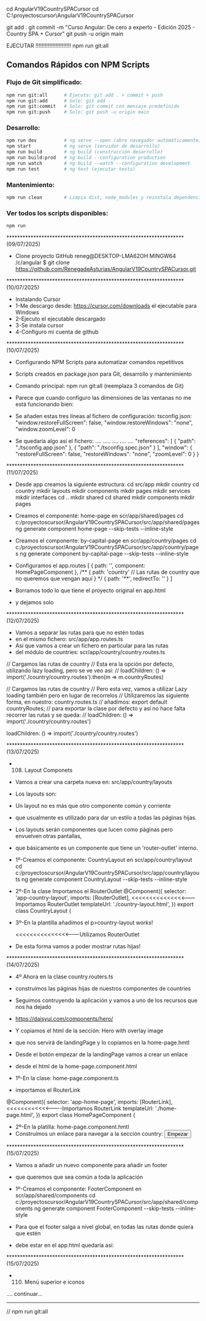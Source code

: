 
cd AngularV19CountrySPACursor
cd C:\proyectoscursor\AngularV19CountrySPACursor

git add . 
git commit -m "Curso Angular: De cero a experto - Edición 2025 - Country SPA + Cursor" 
git push -u origin main

EJECUTAR !!!!!!!!!!!!!!!!!!!!!!!
npm run git:all

## Comandos Rápidos con NPM Scripts

### Flujo de Git simplificado:
```bash
npm run git:all      # Ejecuta: git add . + commit + push
npm run git:add      # Solo: git add .
npm run git:commit   # Solo: git commit con mensaje predefinido
npm run git:push     # Solo: git push -u origin main
```

### Desarrollo:
```bash
npm run dev          # ng serve --open (abre navegador automáticamente)
npm start            # ng serve (servidor de desarrollo)
npm run build        # ng build (construcción desarrollo)
npm run build:prod   # ng build --configuration production
npm run watch        # ng build --watch --configuration development
npm run test         # ng test (ejecutar tests)
```

### Mantenimiento:
```bash
npm run clean        # Limpia dist, node_modules y reinstala dependencias
```

### Ver todos los scripts disponibles:
```bash
npm run
```

****************************************************************** (09/07/2025)
* Clone proyecto GitHub
reneg@DESKTOP-LMA62OH MINGW64 /c/angular
$ git clone https://github.com/RenegadeAsturias/AngularV19CountrySPACursor.git

****************************************************************** (10/07/2025)
* Instalando Cursor
* 1-Me descargo desde: https://cursor.com/downloads el ejecutable para Windows
* 2-Ejecuto el ejecutable descargado
* 3-Se instala cursor
* 4-Configuro mi cuenta de github

****************************************************************** (10/07/2025)
* Configurando NPM Scripts para automatizar comandos repetitivos
* Scripts creados en package.json para Git, desarrollo y mantenimiento
* Comando principal: npm run git:all (reemplaza 3 comandos de Git)

* Parece que cuando configuro las dimensiones de las ventanas no me está funcionando bien:
* Se añaden estas tres líneas al fichero de configuración: tsconfig.json:
  "window.restoreFullScreen": false,
  "window.restoreWindows": "none",
  "window.zoomLevel": 0

* Se quedaría algo así el fichero:
.... ..... .... .... ....
  "references": [
    {
      "path": "./tsconfig.app.json"
    },
    {
      "path": "./tsconfig.spec.json"
    }
  ],
  "window": {
    "restoreFullScreen": false,
    "restoreWindows": "none",
    "zoomLevel": 0
  }
}

****************************************************************** (11/07/2025)
* Desde app creamos la siguiente estructura:
cd src/app
mkdir country
cd country
mkdir layouts
mkdir components
mkdir pages
mkdir services
mkdir interfaces
cd ..
mkdir shared
cd shared
mkdir components
mkdir pages

* Creamos el componente: home-page en scr/app/shared/pages
cd c:/proyectoscursor/AngularV19CountrySPACursor/src/app/shared/pages
ng generate component home-page --skip-tests --inline-style

* Creamos el componente: by-capital-page en scr/app/country/pages
cd c:/proyectoscursor/AngularV19CountrySPACursor/src/app/country/pages
ng generate component by-capital-page --skip-tests --inline-style

* Configuramos el app.routes
[
  {
    path: '',
    component: HomePageComponent
  },
  /** 
  {
    path: 'country'
    // Las rutas de country que no queremos que vengan aquí
  }
  */
  {
    path: '**',
    redirectTo: ''
  }
]

* Borramos todo lo que tiene el proyecto original en app.html
* y dejamos solo
<router-outlet />

****************************************************************** (12/07/2025)
* Vamos a separar las rutas para que no estén todas
* en el mismo fichero: src/app/app.routes.ts
* Asi que vamos a crear un fichero en particular para las rutas
* del módulo de countries: scr/app/country/country.routes.ts

// Cargamos las rutas de country
// Esta era la opción por defecto, utilizando lazy loading, pero se ve veo así:
// loadChildren: () => import('./country/country.routes').then(m => m.countryRoutes)

// Cargamos las rutas de country
// Pero esta vez, vamos a utilizar Lazy loading también pero en lugar de recorrelos
// Utilizaremos las siguiente forma, en nuestro: country.routes.ts 
// añadimos: export default countryRoutes; 
// para exportar la clase por defecto y así no hace falta recorrer las rutas y se queda:
// loadChildren: () => import('./country/country.routes')

loadChildren: () => import('./country/country.routes')

****************************************************************** (13/07/2025)
* 108. Layout Componets
* Vamos a crear una carpeta nueva en: src/app/country/layouts
* Los layouts son:
* Un layout no es más que otro componente común y corriente
* que usualmente es utilizado para dar un estilo a todas las páginas hijas.
* Los layouts serán componentes que lucen como páginas pero envuelven otras pantallas,
* que básicamente es un componente que tiene un 'router-outlet' interno.

* 1º-Creamos el componente: CountryLayout en scr/app/country/layout
cd c:/proyectoscursor/AngularV19CountrySPACursor/src/app/country/layouts
ng generate component CountryLayout --skip-tests --inline-style

* 2º-En la clase Importamos el RouterOutlet
@Component({
  selector: 'app-country-layout',
  imports: [RouterOutlet],  <<<<<<<<<<<<<<<---Importamos RouterOutlet
  templateUrl: './country-layout.html',
})
export class CountryLayout {

* 3º-En la plantilla añadimos el <router-outlet>
p>country-layout works!</p>
<router-outlet/> <<<<<<<<<<<<<<<---Utilizamos RouterOutlet

* De esta forma vamos a poder mostrar rutas hijas!

****************************************************************** (14/07/2025)
* 4º Ahora en la clase country.routers.ts
* construímos las páginas hijas de nuestros componentes de countries

* Seguimos contruyendo la aplicación y vamos a uno de los recursos que nos ha dejado
* https://daisyui.com/components/hero/
* Y copiamos el html de la sección: Hero with overlay image
* que nos servirá de landingPage y lo copiamos en la home-page.hmtl

* Desde el botón empezar de la landingPage vamos a crear un enlace
* desde el html de la home-page.component.html
* 1º-En la clase: home-page.component.ts
* importamos el RouterLink

@Component({
  selector: 'app-home-page',
  imports: [RouterLink], <<<<<<<<<<<<----Importamos RouterLink
  templateUrl: './home-page.html',
})
export class HomePageComponent {

* 2º-En la platilla: home-page.component.hmtl
* Construímos un enlace para navegar a la sección country:
<button routerLink="/country" class="btn btn-primary">Empezar</button>

****************************************************************** (15/07/2025)
* Vamos a añadir un nuevo componente para añadir un footer
* que queremos que sea común a toda la aplicación

* 1º-Creamos el componente: FooterComponent en scr/app/shared/components
cd c:/proyectoscursor/AngularV19CountrySPACursor/src/app/shared/components
ng generate component FooterComponent --skip-tests --inline-style

* Para que el footer salga a nivel global, en todas las rutas donde quiera que estén 
* debe estar en el app.html quedaría así:
<main class="m-auto flex-grow flex flex-col min-h-screen">
  <router-outlet />
  <div class="flex-1 flex-grow"></div>
  <footer-component />
</main>

****************************************************************** (15/07/2025)
* 110. Menú superior e iconos

.... continuar...

























******************************************************************

// npm run git:all


